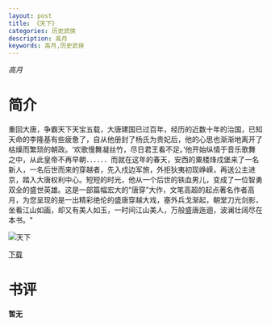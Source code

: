 ```yaml
---
layout: post
title: 《天下》
categories: 历史武侠
description: 高月
keywords: 高月,历史武侠
---
```

*高月*
# 简介
重回大唐，争霸天下天宝五载，大唐建国已过百年，经历的近数十年的治国，已知天命的李隆基有些疲惫了，自从他册封了杨氏为贵妃后，他的心思也渐渐地离开了枯燥而繁琐的朝政。‘欢歌慢舞凝丝竹，尽日君王看不足。’他开始纵情于音乐歌舞之中，从此皇帝不再早朝．．．．．．而就在这年的春天，安西的粟楼烽戍堡来了一名新人，一名后世而来的穿越者，先入戍边军旅，外拒狄夷初现峥嵘，再送公主进京，踏入大唐权利中心。短短的时光，他从一个后世的铁血男儿，变成了一位智勇双全的盛世英雄。这是一部篇幅宏大的“唐穿”大作，文笔高超的起点著名作者高月，为您呈现的是一出精彩绝伦的盛唐穿越大戏，塞外兵戈渐起，朝堂刀光剑影，坐看江山如画，却又有美人如玉，一时间江山美人，万般盛唐迤逦，波澜壮阔尽在本书。"

![天下](https://cdn.jsdelivr.net/gh/YYbooks0/yybooks0img@master/bookscover2/天下.62vsm8bo5ro0.jpg)

[下载](https://link.jscdn.cn/1drv/aHR0cHM6Ly8xZHJ2Lm1zL3QvcyFBaGU2R2dNWmVFb2pod3RENGxrOHZMNWxackdYP2U9STQ3SmNj.txt)

# 书评

**暂无**